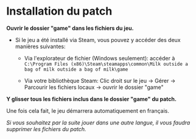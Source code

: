 # Installation du patch


**Ouvrir le dossier "game" dans les fichiers du jeu.**

- Si le jeu a été installé via Steam, vous pouvez y accéder des deux manières suivantes:

  - Via l'explorateur de fichier (Windows seulement): accéder à `C:\Program Files (x86)\Steam\steamapps\common\Milk outside a bag of milk outside a bag of milk\game`

  - Via votre bibliothèque Steam: Clic droit sur le jeu -> Gérer -> Parcourir les fichiers locaux -> ouvrir le dossier "game"


**Y glisser tous les fichiers inclus dans le dossier "game" du patch.**

Une fois cela fait, le jeu démarrera automatiquement en français.

_Si vous souhaitez par la suite jouer dans une autre langue, il vous faudra supprimer les fichiers du patch._
